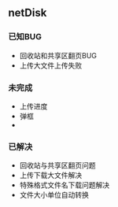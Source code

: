 ## netDisk

### 已知BUG

* 回收站和共享区翻页BUG
* 上传大文件上传失败

### 未完成

* 上传进度
* 弹框
* 

###  已解决

* 回收站与共享区翻页问题
* 上传下载大文件解决
* 特殊格式文件名下载问题解决
* 文件大小单位自动转换
